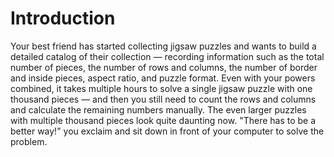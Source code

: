 # Introduction

Your best friend has started collecting jigsaw puzzles and wants to build a detailed catalog of their collection — recording information such as the total number of pieces, the number of rows and columns, the number of border and inside pieces, aspect ratio, and puzzle format.
Even with your powers combined, it takes multiple hours to solve a single jigsaw puzzle with one thousand pieces — and then you still need to count the rows and columns and calculate the remaining numbers manually.
The even larger puzzles with multiple thousand pieces look quite daunting now.
"There has to be a better way!" you exclaim and sit down in front of your computer to solve the problem.
